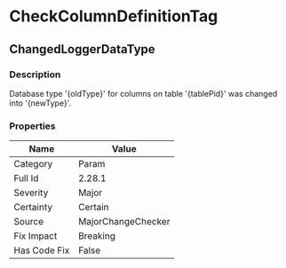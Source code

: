 ﻿---  
uid: MajorChangeChecker_2_28_1  
---

# CheckColumnDefinitionTag

## ChangedLoggerDataType

### Description

Database type '{oldType}' for columns on table '{tablePid}' was changed into '{newType}'.

### Properties

| Name         | Value              |
| ------------ | ------------------ |
| Category     | Param              |
| Full Id      | 2.28.1             |
| Severity     | Major              |
| Certainty    | Certain            |
| Source       | MajorChangeChecker |
| Fix Impact   | Breaking           |
| Has Code Fix | False              |

